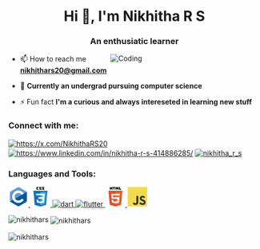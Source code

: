 
<h1 align="center">Hi 👋, I'm Nikhitha R S</h1>
<h3 align="center">An enthusiatic learner</h3>
<img align="right" alt="Coding" width="300" src="https://img.freepik.com/premium-vector/girl-coding-designing-with-pc-illustration_418302-2383.jpg">



- 📫 How to reach me  **nikhithars20@gmail.com**

- 👧 **Currently an undergrad pursuing computer science**

- ⚡ Fun fact  **I'm a curious and always intereseted in learning new stuff**
  

<h3 align="left">Connect with me:</h3>
<p align="left">
<a href="https://twitter.com/nikhitha r s" target="blank"><img align="center" src="https://raw.githubusercontent.com/rahuldkjain/github-profile-readme-generator/master/src/images/icons/Social/twitter.svg" alt="https://x.com/NikhithaRS20" height="30" width="40" /></a>
<a href="https://linkedin.com/in/nikhitha r s" target="blank"><img align="center" src="https://raw.githubusercontent.com/rahuldkjain/github-profile-readme-generator/master/src/images/icons/Social/linked-in-alt.svg" alt="https://www.linkedin.com/in/nikhitha-r-s-414886285/" height="30" width="40" /></a>
<a href="https://instagram.com/nikhitha_r_s" target="blank"><img align="center" src="https://raw.githubusercontent.com/rahuldkjain/github-profile-readme-generator/master/src/images/icons/Social/instagram.svg" alt="nikhitha_r_s" height="30" width="40" /></a>
</p>

<h3 align="left">Languages and Tools:</h3>
<p align="left"> <a href="https://www.cprogramming.com/" target="_blank" rel="noreferrer"> <img src="https://raw.githubusercontent.com/devicons/devicon/master/icons/c/c-original.svg" alt="c" width="40" height="40"/> </a> <a href="https://www.w3schools.com/css/" target="_blank" rel="noreferrer"> <img src="https://raw.githubusercontent.com/devicons/devicon/master/icons/css3/css3-original-wordmark.svg" alt="css3" width="40" height="40"/> </a> <a href="https://dart.dev" target="_blank" rel="noreferrer"> <img src="https://www.vectorlogo.zone/logos/dartlang/dartlang-icon.svg" alt="dart" width="40" height="40"/> </a> <a href="https://flutter.dev" target="_blank" rel="noreferrer"> <img src="https://www.vectorlogo.zone/logos/flutterio/flutterio-icon.svg" alt="flutter" width="40" height="40"/> </a> <a href="https://www.w3.org/html/" target="_blank" rel="noreferrer"> <img src="https://raw.githubusercontent.com/devicons/devicon/master/icons/html5/html5-original-wordmark.svg" alt="html5" width="40" height="40"/> </a> <a href="https://developer.mozilla.org/en-US/docs/Web/JavaScript" target="_blank" rel="noreferrer"> <img src="https://raw.githubusercontent.com/devicons/devicon/master/icons/javascript/javascript-original.svg" alt="javascript" width="40" height="40"/> </a> </p>

<p><img align="left" src="https://github-readme-stats.vercel.app/api/top-langs?username=nikhithars&show_icons=true&locale=en&layout=compact" alt="nikhithars" /></p>

<p>&nbsp;<img align="center" src="https://github-readme-stats.vercel.app/api?username=nikhithars&show_icons=true&locale=en" alt="nikhithars" /></p>

<p><img align="center" src="https://github-readme-streak-stats.herokuapp.com/?user=nikhithars&" alt="nikhithars" /></p>

